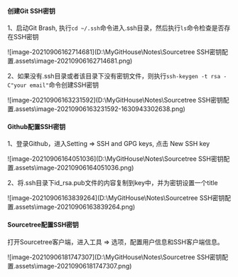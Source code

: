 #### 创建Git SSH密钥

1、启动Git Brash, 执行``cd ~/.ssh``命令进入.ssh目录，然后执行``ls``命令检查是否存在SSH密钥

![image-20210906162714681](D:\MyGitHouse\Notes\Sourcetree SSH密钥配置.assets\image-20210906162714681.png)

2、如果没有.ssh目录或者该目录下没有密钥文件，则执行``ssh-keygen -t rsa -C"your email"``命令创建SSH密钥

![image-20210906163231592](D:\MyGitHouse\Notes\Sourcetree SSH密钥配置.assets\image-20210906163231592-1630943302638.png)

#### Github配置SSH密钥

1、登录Github，进入Setting => SSH and GPG keys, 点击 New SSH key

![image-20210906164051036](D:\MyGitHouse\Notes\Sourcetree SSH密钥配置.assets\image-20210906164051036.png)

2、将.ssh目录下id_rsa.pub文件的内容复制到key中，并为密钥设置一个title

![image-20210906163839264](D:\MyGitHouse\Notes\Sourcetree SSH密钥配置.assets\image-20210906163839264.png) 

#### Sourcetree配置SSH密钥

打开Sourcetree客户端，进入工具 => 选项，配置用户信息和SSH客户端信息。

![image-20210906181747307](D:\MyGitHouse\Notes\Sourcetree SSH密钥配置.assets\image-20210906181747307.png)







